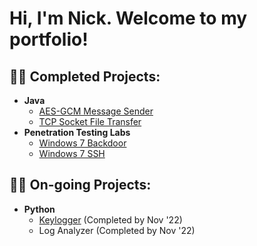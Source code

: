 <h1>Hi, I'm Nick. Welcome to my portfolio!</h1>

<h2>👨‍💻 Completed Projects:</h2>

- <b>Java</b>
  - [AES-GCM Message Sender](https://github.com/nhamle2/AES-GCM-Message-Sender)
  - [TCP Socket File Transfer](https://github.com/nhamle2/TCP-Socket-File-Transfer)
- <b>Penetration Testing Labs</b>
  - [Windows 7 Backdoor](https://github.com/nhamle2/Windows-7-Backdoor)
  - [Windows 7 SSH](https://github.com/nhamle2/Windows-7-SSH)

<h2>👨‍💻 On-going Projects:</h2>

- <b>Python</b>
  - [Keylogger](https://github.com/nhamle2/Keylogger/blob/main/README.md) (Completed by Nov '22)
  - Log Analyzer (Completed by Nov '22)

